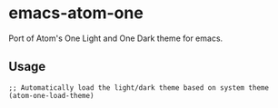 # emacs-atom-one
Port of Atom's One Light and One Dark theme for emacs.

## Usage

```elisp
;; Automatically load the light/dark theme based on system theme
(atom-one-load-theme)
```
